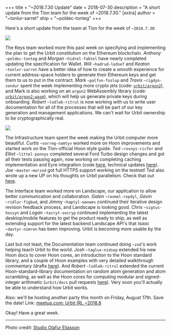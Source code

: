 +++
title = "~2018.7.30 Update"
date = 2018-07-30
description = "A short update from the Tlon team for the week of ~2018.7.30."
[extra]
author = "~tonlur-sarret"
ship = "~poldec-tonteg"
+++

Here's a short update from the team at Tlon for the week of `~2018.7.30`:

![](https://media.urbit.org/fora/updates/~2018.7.30-Update-1.jpg)

The Keys team worked more this past week on specifying and implementing the plan
to get the Urbit constitution on the Ethereum blockchain. *Anthony*
`~poldec-tonteg` and *Morgan*  `~hidrel-fabtel` have nearly completed updating
the specification for Wallet. *Will* `~hadrud-lodsef` and *Keaton*
`~tonlur-sarret` have a better idea of how to create a smooth experience for
current address-space holders to generate their Ethereum keys and get them to us
to put in the contract. *Mark* `~palfun-foslup` and *Travis* `~rigdyn-sondur`
spent the week implementing more crypto jets (code:
[`urbit/argon2`](https://github.com/urbit/argon2)), and Mark is also working
on an `argon2` WebAssembly library  (code:
[`urbit/argon2-wasm`](https://github.com/urbit/argon2-wasm)),
which will help us generate private keys during onboarding. *Robert*
`~lodleb-ritrul` is now working with us to write user documentation for all of
the processes that will be part of our key generation and management
applications. We can't wait for Urbit ownership to be cryptographically real.

![](https://media.urbit.org/fora/updates/~2018.7.30-Update-2.png)

The Infrastructure team spent the week making the Urbit computer more beautiful.
*Curtis* `~sorreg-namtyv` worked more on Hoon improvements and started work on
the Tlon-official Hoon style guide. *Ted* `~rovnys-ricfer` and *Elliot*
`~littel-ponnys` completed several Ford Turbo design changes and got all their
tests passing again, now working on completing caching implementation and Eyre
integration
(code [here](https://github.com/urbit/arvo/branches/all?utf8=%E2%9C%93&query=ford-turbo),
technical updates [here](https://fora.urbit.org/proposals/posts/~2018.3.15..04.24.35..a47f~/)).
*Joe* `~master-morzod` got full HTTPS support working on the testnet! Ted also
wrote up a new UP on his thoughts on Urbit parallelism. Check that out [here](https://fora.urbit.org/proposals/posts/~2018.7.28..19.57.33..7ed3~/).

The Interface team worked more on Landscape, our application to allow better
communication and collaboration.  *Galen* `~ravmel-ropdyl`, *Gavin*
`~ridlur-figbud`, and *Jimmy* `~haptyl-wanwes` continued their iterative design
revision feedback process, and Landscape is looking good. *Chris* `~sigtus-hossyn`
and *Logan* `~tacryt-socryp` continued implementing the latest desktop/mobile
features to get the product ready to ship, as well as extending support for the
latest backend Landscape API's that *Isaac* `~davtyr-nimren` has been improving.
Urbit is becoming more usable by the day.

Last but not least, the Documentation team continued doing `~zod`'s work helping
teach Urbit to the world. *Josh* `~taglux-nidsep` extended his new Hoon docs to cover Hoon cores, an introduction to the Hoon standard library, and a couple of Hoon examples with very detailed walkthrough commentary (drafts [here](https://github.com/joshuareagan/doc-drafts)). And *Robert* `~lodleb-ritrul` extended the current Hoon-standard-library documentation on random atom generation and atom scrambling, as well as the Hoon cores for computing modular and signed-integer arithmetic (`urbit/docs` pull requests [here](https://github.com/urbit/docs/pulls)). Very soon you'll actually be able to understand how Urbit works.

Also: we'll be hosting another party this month on Friday, August 17th. Save the date! Link: [meetup.com: Urbit IRL ~2018.8](https://www.meetup.com/urbit-sf/events/253292678/)

Okay! Have a great week.


---

Photo credit: [Studio Olafur Eliasson](http://olafureliasson.net/)
